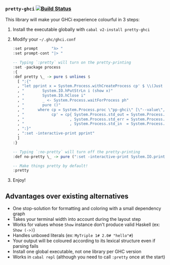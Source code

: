 ### `pretty-ghci` [![Build Status][0]][1]

This library will make your GHCi experience colourful in 3 steps:

  1. Install the executable globally with `cabal v2-install pretty-ghci`

  2. Modify your `~/.ghc/ghci.conf`

     ```haskell
     :set prompt      "λ> "
     :set prompt-cont "|> "

     -- Typing `:pretty` will turn on the pretty-printing
     :set -package process
     :{
     :def pretty \_ -> pure $ unlines $
       [ ":{"
       , "let pprint x = System.Process.withCreateProcess cp' $ \\(Just i) _ _ ph -> do"
       , "        System.IO.hPutStrLn i (show x)"
       , "        System.IO.hClose i"
       , "        _ <- System.Process.waitForProcess ph"
       , "        pure ()"
       , "      where cp = System.Process.proc \"pp-ghci\" [\"--value\", \"--smarter-layout\"]"
       , "            cp' = cp{ System.Process.std_out = System.Process.Inherit"
       , "                    , System.Process.std_err = System.Process.Inherit"
       , "                    , System.Process.std_in  = System.Process.CreatePipe }"
       , ":}"
       , ":set -interactive-print pprint"
       ]
     :}

     -- Typing `:no-pretty` will turn off the pretty-printing
     :def no-pretty \_ -> pure (":set -interactive-print System.IO.print")

     -- Make things pretty by default!
     :pretty
     ```

  3. Enjoy!

## Advantages over existing alternatives

  * One stop-solution for formatting and coloring with a small dependency graph
  * Takes your terminal width into account during the layout step
  * Works for values whose `Show` instance don't produce valid Haskell (ex: `Show (->)`)
  * Handles unboxed literals (ex: `MyTriple 1# 2.0# "hello"#`)
  * Your output will be coloured according to its lexical structure even if parsing fails
  * Install one global executable, not one library per GHC version
  * Works in `cabal repl` (although you need to call `:pretty` once at the start)

[0]: https://travis-ci.org/harpocrates/pretty-ghci.svg?branch=master
[1]: https://travis-ci.org/harpocrates/pretty-ghci
